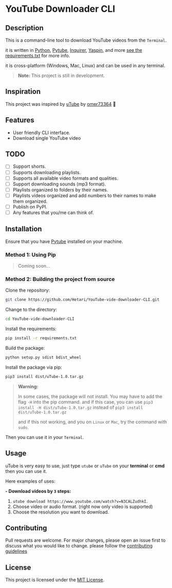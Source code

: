 # YouTube Downloader CLI

## Description

This is a command-line tool to download YouTube videos from the `Terminal`.

it is written in [Python](https://www.python.org/), [Pytube](https://pytube.io/), [Inquirer](https://pypi.org/project/inquirer/), [Yaspin](https://yaspin.dev/), and more [see the requirements.txt](requirements.txt) for more info.

it is cross-platform (Windows, Mac, Linux) and can be used in any terminal.

> **Note:** This project is still in development.

## Inspiration

This project was inspired by [uTube](https://raw.githubusercontent.com/omer73364/uTube/) by [omer73364](https://github.com/omer73364) 🤩

## Features

- User friendly CLI interface.
- Download single YouTube video

## TODO

- [ ] Support shorts.
- [ ] Supports downloading playlists.
- [ ] Supports all available video formats and qualities.
- [ ] Support downloading sounds (mp3 format).
- [ ] Playlists organized to folders by their names.
- [ ] Playlists videos organized and add numbers to their names to make them organized.
- [ ] Publish on PyPI.
- [ ] Any features that you/me can think of.

## Installation

Ensure that you have [Pytube](https://pytube.io/) installed on your machine.

### Method 1: Using Pip

> Coming soon...

### Method 2: Building the project from source

Clone the repository:

```bash
git clone https://github.com/Hetari/YouTube-vide-downloader-CLI.git
```

Change to the directory:

```bash
cd YouTube-vide-downloader-CLI
```

Install the requirements:

```bash
pip install -r requirements.txt
```

Build the package:

```bash
python setup.py sdist bdist_wheel
```

Install the package via pip:

```bash
pip3 install dist/uTube-1.0.tar.gz
```

> **Warning:**
>
> In some cases, the package will not install. You may have to add the flag `-H` into the pip command. and if this case, you can use `pip3 install -H dist/uTube-1.0.tar.gz` instead of `pip3 install dist/uTube-1.0.tar.gz`
>
> and if this not working, and you on `Linux` or `Mac`, try the command with `sudo`.

Then you can use it in your `Terminal`.

## Usage

uTube is very easy to use, just type `utube` or `uTube` on your **terminal** or **cmd** then you can use it.

Here examples of uses:

**- Download videos by `3` steps:**

1.  `utube download https://www.youtube.com/watch?v=N3CALZudhkI`.
2.  Choose video or audio format. (right now only video is supported)
3.  Choose the resolution you want to download.

## Contributing

Pull requests are welcome. For major changes, please open an issue first to discuss what you would like to change.
please follow the [contributing guidelines](CONTRIBUTING.md)

## License

This project is licensed under the [MIT License](http://choosealicense.com/licenses/mit/).
